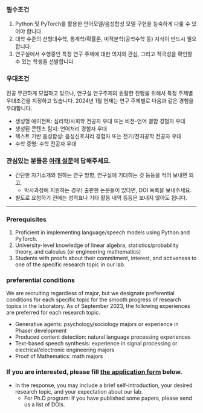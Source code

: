 ### 필수조건
1. Python 및 PyTorch를 활용한 언어모델/음성합성 모델 구현을 능숙하게 다룰 수 있어야 합니다.
2. 대학 수준의 선형대수학, 통계학/확률론, 미적분학(공학수학 등) 지식이 반드시 필요합니다.
3. 연구실에서 수행중인 특정 연구 주제에 대한 의지와 관심, 그리고 적극성을 확인할 수 있는 학생을 선발합니다.

### 우대조건
전공 무관하게 모집하고 있으나, 연구실 연구주제의 원활한 진행을 위해서 특정 주제별 우대조건을 지정하고 있습니다.
2024년 1월 현재는 연구 주제별로 다음과 같은 경험을 우대합니다.
- 생성형 에이전트: 심리학/사회학 전공자 우대 또는 비전-언어 결합 경험자 우대
- 생성된 콘텐츠 탐지: 언어처리 경험자 우대
- 텍스트 기반 음성합성: 음성신호처리 경험자 또는 전기/전자공학 전공자 우대
- 수학 증명: 수학 전공자 우대

### 관심있는 분들은 [아래 설문](https://forms.gle/u32h6cBpgZNPhLAq6)에 답해주세요.
- 간단한 자기소개와 원하는 연구 방향, 연구실에 기대하는 것 등등을 적어 보내면 되고,
   - 박사과정에 지원하는 경우) 출판한 논문들이 있다면, DOI 목록을 보내주세요.
- 별도로 요청하기 전에는 성적표나 기타 활동 내역 등등은 보내지 않아도 됩니다.

---
### Prerequisites
1. Proficient in implementing language/speech models using Python and PyTorch.
2. University-level knowledge of linear algebra, statistics/probability theory, and calculus (or engineering mathematics)
3. Students with proofs about their commitment, interest, and activeness to one of the specific research topic in our lab.

### preferential conditions
We are recruiting regardless of major, but we designate preferential conditions for each specific topic for the smooth progress of research topics in the laboratory.
As of September 2023, the following experiences are preferred for each research topic.
- Generative agents: psychology/sociology majors or experience in Phaser development
- Produced content detection: natural language processing experiences
- Text-based speech synthesis: experience in signal processing or electrical/electronic engineering majors
- Proof of Mathematics: math majors

### If you are interested, please fill [the application form](https://forms.gle/u32h6cBpgZNPhLAq6) below.
- In the response, you may include a brief self-introduction, your desired research topic, and your expectation about our lab.
   - For Ph.D program: If you have published some papers, please send us a list of DOIs.